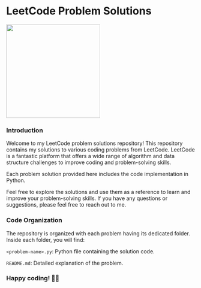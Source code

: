 # LeetCode Problem Solutions
<img src="https://upload.wikimedia.org/wikipedia/commons/1/19/LeetCode_logo_black.png" style="width: 250px; height: 250px;">


### Introduction
Welcome to my LeetCode problem solutions repository! This repository contains my solutions to various coding problems from LeetCode. LeetCode is a fantastic platform that offers a wide range of algorithm and data structure challenges to improve coding and problem-solving skills.

Each problem solution provided here includes the code implementation in Python. 

Feel free to explore the solutions and use them as a reference to learn and improve your problem-solving skills. If you have any questions or suggestions, please feel free to reach out to me.

### Code Organization
The repository is organized with each problem having its dedicated folder. Inside each folder, you will find:

`<problem-name>.py`: Python file containing the solution code.

`README.md`: Detailed explanation of the problem.

### Happy coding! 🎉🎉
